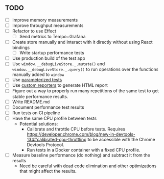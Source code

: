 ## TODO

- [ ] Improve memory measurements
- [ ] Improve throughput measurements
- [ ] Refactor to use Effect
  - [ ] Send metrics to Tempo+Grafana
- [ ] Create store manually and interact with it directly without using React bindings
  - [ ] Write startup performance tests
- [ ] Use production build of the test app
- [ ] Use `window.__debugLiveStore._.mutate()` and `window.__debugLiveStore._.query()` to run operations over the functions manually added to `window`
- [ ] Use [parameterized tests](https://playwright.dev/docs/test-parameterize)
- [ ] Use [custom reporters](https://playwright.dev/docs/test-reporters#custom-reporters) to generate HTML report
- [ ] Figure out a way to properly run many repetitions of the same test to get stable performance results.
- [ ] Write README.md
- [ ] Document performance test results
- [ ] Run tests on CI pipeline
- [ ] Have the same CPU profile between tests
  - Potential solutions:
    - Calibrate and throttle CPU before tests. Requires https://developer.chrome.com/blog/new-in-devtools-134#calibrated-cpu-throttling to be accessible with the Chrome Devtools Protocol.
    - Run tests in a Docker container with a fixed CPU profile.
- [ ] Measure baseline performance (do nothing) and subtract it from the results
  - Need be careful with dead code elimination and other optimizations that might affect the results.
